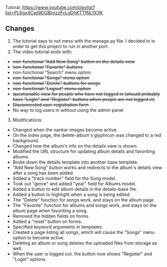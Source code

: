 Tutoral: https://www.youtube.com/playlist?list=PL6gx4Cwl9DGBlmzzFcLgDhKTTfNLfX1IK


## Changes
1. The tutorial says to not mess with the manage.py file. I decided to in order to get this project to run in another port.
2. The video tutorial ends with:
  * ~~non-functional "Add New Song" button on the details view~~
  * ~~non-functional "Favorite" buttons~~
  * non-functional "Search" menu option
  * ~~non-functional "Songs" menu option~~
  * ~~non-functional "Delete" buttons for songs~~
  * ~~non-functional "Logout" menu option~~
  * ~~questionable view for people who have not logged in (should probably have "Login" and "Register" buttons when people are not logged in)~~
  * ~~Disconnected user-registration form~~
  * No way to log users in without using the admin panel
3. Modifications:
  * Changed when the navbar images become active.
  * On the index page, the delete-album's glyphicon was changed to a red background.
  * Changed how the album's info on the details view is shown.
  * Modified the URL structure for updating album details and favoriting albums.
  * Broke down the details template into another base template.
  * "Add New Song" button works and redirects to the album's details view after a song has been added.
  * Added a "track number" field for the Song model.
  * Took out "genre" and added "year" field for Albums model.
  * Added a button to edit album details in the details-base file.
  * Added a button to highlight when a song is being edited.
  * The "Delete" function for songs work, and stays on the album page.
  * The "Favorite" function for albums and songs work, and stays on the album page when favoriting a song.
  * Removed the hidden fields on forms.
  * Added a "reset" button on forms.
  * Specified keyword arguments in templates.
  * Created a page listing all songs, which will cause the "Songs" menu option to become active.
  * Deleting an album or song deletes the uploaded files from storage as well.
  * When the user is logged out, the button now shows "Register" and "Login" options.